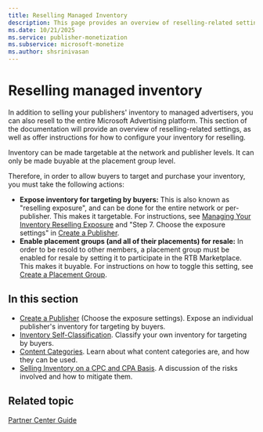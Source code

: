 ```yaml
---
title: Reselling Managed Inventory
description: This page provides an overview of reselling-related settings, as well as offer instructions on how to configure your inventory for reselling. Also learn about the actions you must take to allow buyers to target and purchase your inventory.
ms.date: 10/21/2025
ms.service: publisher-monetization
ms.subservice: microsoft-monetize
ms.author: shsrinivasan
---
```



# Reselling managed inventory

In addition to selling your publishers' inventory to managed advertisers, you can also resell to the entire Microsoft Advertising platform. This section of the
documentation will provide an overview of reselling-related settings, as well as offer instructions for how to configure your inventory for reselling.

Inventory can be made targetable at the network and publisher levels. It can only be made buyable at the placement group level.

Therefore, in order to allow buyers to target and purchase your inventory, you must take the following actions:

- **Expose inventory for targeting by buyers:** This is also known as "reselling exposure", and can be done for the entire network or per-publisher. This makes it targetable. For instructions, see [Managing Your Inventory Reselling Exposure](managing-your-inventory-reselling-exposure.md) and "Step 7. Choose the exposure settings" in [Create a Publisher](create-a-publisher.md).
- **Enable placement groups (and all of their placements) for resale:** In order to be resold to other members, a placement group must be enabled for resale by setting it to participate in the RTB Marketplace. This makes it buyable. For instructions on how to toggle this setting, see [Create a Placement Group](create-a-placement-group.md).

## In this section

- [Create a Publisher](create-a-publisher.md) (Choose the exposure settings). Expose an individual publisher's inventory for targeting by buyers.
- [Inventory Self-Classification](inventory-self-classification.md). Classify your own inventory for targeting by buyers.
- [Content Categories](content-categories.md). Learn about what content categories are, and how they can be used.
- [Selling Inventory on a CPC and CPA Basis](selling-inventory-on-a-cpc-and-cpa-basis.md). A discussion of the risks involved and how to mitigate them.

## Related topic

  [Partner Center Guide](partner-center-guide.md)